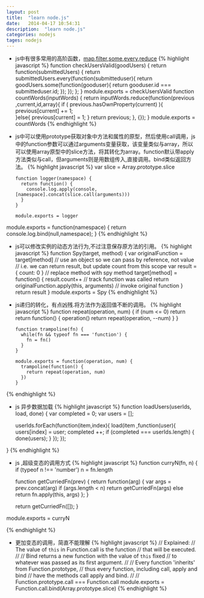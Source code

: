 ```yaml
---
layout: post
title:  "learn node.js"
date:   2014-04-17 10:54:31
description:  "learn node.js"
categories: nodejs
tages: nodejs
---
```


+ js中有很多常用的高阶函数，[map][maplink],[filter][filterlink],[some][somelink],[every][everylink],[reduce][reducelink]
{% highlight javascript %}
function checkUsersValid(goodUsers) {
    return function(submittedUsers) {
        return submittedUsers.every(function(submitteduser){
            return goodUsers.some(function(gooduser){
                return gooduser.id === submitteduser.id;
            });
        });
    };
}
module.exports = checkUsersValid
function countWords(inputWords) {
    return inputWords.reduce(function(previous ,current,id,array){
        if ( previous.hasOwnProperty(current) ){
            previous[current] += 1;           
        }else{
            previous[current] = 1;
        }
        return previous;
    }, {});
}
module.exports = countWords
{% endhighlight %}


+ js中可以使用prototype获取对象中方法和属性的原型，然后使用call调用，js中的function参数可以通过arguments变量获取，该变量类似与array，所以可以使用array原型中的slice方法，将其转化为array。function默认带apply方法类似与call，但arguments则是用数组传入,直接调用。bind类似返回方法。
{% highlight javascript %}
      var slice = Array.prototype.slice
    
      function logger(namespace) {
        return function() {
          console.log.apply(console, [namespace].concat(slice.call(arguments)))
        }
      }
    
      module.exports = logger
module.exports = function(namespace) {
    return console.log.bind(null,namespace);
}
{% endhighlight %}


+ js可以修改实例的动态方法行为,不过注意保存原方法的引用。
{% highlight javascript %}
      function Spy(target, method) {
        var originalFunction = target[method]
        // use an object so we can pass by reference, not value
        // i.e. we can return result, but update count from this scope
        var result = {
          count: 0
        }
        // replace method with spy method
        target[method] = function() {
          result.count++ // track function was called
          return originalFunction.apply(this, arguments) // invoke original function
        }
        return result
      }
      module.exports = Spy
{% endhighlight %}


+ js递归的转化，有点凶残.将方法作为返回值不断的调用。
{% highlight javascript %}
      function repeat(operation, num) {
        if (num <= 0) return
        return function() {
          operation()
          return repeat(operation, --num)
        }
      }
    
      function trampoline(fn) {
        while(fn && typeof fn === 'function') {
          fn = fn()
        }
      }
    
      module.exports = function(operation, num) {
        trampoline(function() {
          return repeat(operation, num)
        })
      }
{% endhighlight %}

+ js 异步数据加载
{% highlight javascript %}
function loadUsers(userIds, load, done) {
    var completed = 0;
    var users = [];

    userIds.forEach(function(item,index){
        load(item ,function(user){
            users[index] = user;
            completed ++;
            if (completed === userIds.length) {
                done(users);
            }
        });
    });

}
{% endhighlight %}


+ js ,超级变态的调用方式
{% highlight javascript %}
function curryN(fn, n) {
    if (typeof n !== 'number') n = fn.length
    
    function getCurriedFn(prev)
    {
        return function(arg) {
            var args = prev.concat(arg)
            if (args.length < n) return getCurriedFn(args)
            else return fn.apply(this, args)
        };
    }

    return getCurriedFn([]);
}

module.exports = curryN

{% endhighlight %}

+ 更加变态的调用，简直不能理解
{% highlight javascript %}
// Explained:
// The value of `this` in Function.call is the function
// that will be executed.
//
// Bind returns a new function with the value of `this` fixed
// to whatever was passed as its first argument.
//
// Every function 'inherits' from Function.prototype,
// thus every function, including call, apply and bind 
// have the methods call apply and bind.
//
// Function.prototype.call === Function.call
module.exports = Function.call.bind(Array.prototype.slice)
{% endhighlight %}






[maplink]: https://developer.mozilla.org/en-US/docs/Web/JavaScript/Reference/Global_Objects/Array/map
[filterlink]: https://developer.mozilla.org/en-US/docs/Web/JavaScript/Reference/Global_Objects/Array/filter
[somelink]: https://developer.mozilla.org/en-US/docs/Web/JavaScript/Reference/Global_Objects/Array/some
[everylink]: https://developer.mozilla.org/en-US/docs/Web/JavaScript/Reference/Global_Objects/Array/every
[reducelink]: https://developer.mozilla.org/en-US/docs/Web/JavaScript/Reference/Global_Objects/Array/reduce





















